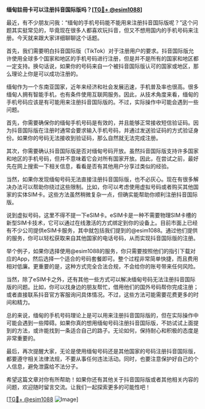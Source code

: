**缅甸註冊卡可以注册抖音国际版吗？[[TG💪+ @esim1088](https://t.me/s/esim1088)]**

最近，有不少朋友问我：“缅甸的手机号码能不能用来注册抖音国际版呢？”这个问题其实挺常见的，毕竟现在很多人都喜欢玩抖音，但又不想用国内的手机号码来注册。今天就来跟大家详细聊聊这个话题。

首先，我们需要明白抖音国际版（TikTok）对于注册用户的要求。抖音国际版允许使用全球多个国家和地区的手机号码进行注册，但是并不是所有的国家和地区都一定支持。换句话说，如果你的号码来自一个被抖音国际版认可的国家或地区，那么理论上你是可以成功注册的。

缅甸作为一个东南亚国家，近年来经济和社会发展迅速，手机普及率也很高。很多缅甸人拥有智能手机，也有条件使用互联网服务。因此，从技术角度来看，缅甸的手机号码应该是有可能用来注册抖音国际版的。不过，实际操作中可能会遇到一些问题。

首先，你需要确保你的缅甸手机号码是有效的，并且能够正常接收短信验证码。因为抖音国际版在注册时通常会要求输入手机号码，并通过发送验证码的方式验证身份。如果你的号码无法接收到验证码，那么自然就无法完成注册。

其次，你需要确认抖音国际版是否对缅甸号码开放。虽然抖音国际版支持许多国家和地区的手机号码，但并不意味着它会对所有国家开放。因此，在尝试之前，最好先在网上搜索一下相关信息，看看是否有其他用户分享过类似的经验。

当然，如果你发现缅甸号码无法直接注册抖音国际版，也不必灰心。现在有很多解决办法可以帮助你绕过这些限制。比如，你可以考虑使用虚拟号码或者购买其他国家的实体SIM卡。这些方法虽然稍微复杂一点，但确实能帮助你顺利注册抖音国际版。

说到虚拟号码，这里不得不提一下eSIM卡。eSIM卡是一种不需要物理SIM卡槽的新型SIM卡技术，它可以通过在线激活的方式绑定到你的设备上。目前市面上已经有不少公司提供eSIM卡服务，其中就包括我们提到的@esim1088。通过他们提供的服务，你可以轻松获取来自其他国家的电话号码，从而实现抖音国际版的注册。

举个例子，如果你选择使用@esim1088的服务，你只需要按照他们的指引下载对应的App，然后选择一个适合的号码套餐即可。整个过程非常简单快捷，而且费用相对低廉。更重要的是，这种方式完全合法合规，不会给你的账号带来任何风险。

当然，除了eSIM卡之外，还有其他一些方式可以解决缅甸号码无法注册抖音国际版的问题。比如，你可以找身边的朋友帮忙，借用他们的国外号码帮你完成注册；或者直接联系抖音官方客服询问具体情况。不过，这些方法可能需要花费更多的时间和精力。

总的来说，缅甸的手机号码理论上是可以用来注册抖音国际版的，但在实际操作中可能会遇到一些障碍。如果你真的想用缅甸号码注册抖音国际版，不妨试试上面提到的方法，或许能找到一条适合自己的路子。无论如何，保持耐心和积极的态度是非常重要的。

最后，再次提醒大家，无论是使用缅甸号码还是其他国家的号码注册抖音国际版，都要遵守相关法律法规，不要从事任何违法活动。同时，也要注意保护好自己的个人信息，避免泄露给不法分子。

希望这篇文章对你有所帮助！如果你还有其他关于抖音国际版或者其他相关内容的问题，欢迎随时留言交流。让我们一起探索更多的可能性吧！

[[TG💪+ @esim1088](https://t.me/s/esim1088) ![Image](https://i.postimg.cc/4NQfJmqS/Snipaste-2025-05-13-00-14-12.png)]